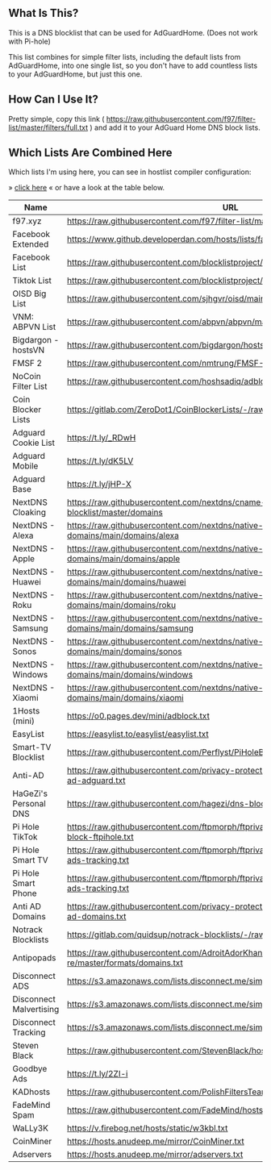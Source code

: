 ## What Is This?

This is a DNS blocklist that can be used for AdGuardHome. (Does not work with Pi-hole)

This list combines for simple filter lists, including the default lists from
AdGuardHome, into one single list, so you don't have to add countless lists to your
AdGuardHome, but just this one.

## How Can I Use It?

Pretty simple, copy this link
( <https://raw.githubusercontent.com/f97/filter-list/master/filters/full.txt> ) and
add it to your AdGuard Home DNS block lists.

## Which Lists Are Combined Here

Which lists I'm using here, you can see in hostlist compiler configuration:

» [click here](hostlist-compiler-config.json) « or have a look at the table below.

| Name                    | URL                                                                                                     |
| ----------------------- | ------------------------------------------------------------------------------------------------------- |
| f97.xyz                 | <https://raw.githubusercontent.com/f97/filter-list/master/f97.txt>                                      |
| Facebook Extended       | <https://www.github.developerdan.com/hosts/lists/facebook-extended.txt>                                 |
| Facebook List           | <https://raw.githubusercontent.com/blocklistproject/Lists/master/facebook.txt>                          |
| Tiktok List             | <https://raw.githubusercontent.com/blocklistproject/Lists/master/tiktok.txt>                            |
| OISD Big List           | <https://raw.githubusercontent.com/sjhgvr/oisd/main/oisd_big.txt>                                       |
| VNM: ABPVN List         | <https://raw.githubusercontent.com/abpvn/abpvn/master/filter/abpvn.txt>                                 |
| Bigdargon - hostsVN     | <https://raw.githubusercontent.com/bigdargon/hostsVN/master/hosts>                                      |
| FMSF 2                  | <https://raw.githubusercontent.com/nmtrung/FMSF-2.0/master/fmsf_2.0.txt>                                |
| NoCoin Filter List      | <https://raw.githubusercontent.com/hoshsadiq/adblock-nocoin-list/master/hosts.txt>                      |
| Coin Blocker Lists      | <https://gitlab.com/ZeroDot1/CoinBlockerLists/-/raw/master/list.txt>                                    |
| Adguard Cookie List     | <https://t.ly/_RDwH>                                                                                    |
| Adguard Mobile          | <https://t.ly/dK5LV>                                                                                    |
| Adguard Base            | <https://t.ly/jHP-X>                                                                                    |
| NextDNS   Cloaking      | <https://raw.githubusercontent.com/nextdns/cname-cloaking-blocklist/master/domains>                     |
| NextDNS - Alexa         | <https://raw.githubusercontent.com/nextdns/native-tracking-domains/main/domains/alexa>                  |
| NextDNS - Apple         | <https://raw.githubusercontent.com/nextdns/native-tracking-domains/main/domains/apple>                  |
| NextDNS - Huawei        | <https://raw.githubusercontent.com/nextdns/native-tracking-domains/main/domains/huawei>                 |
| NextDNS - Roku          | <https://raw.githubusercontent.com/nextdns/native-tracking-domains/main/domains/roku>                   |
| NextDNS - Samsung       | <https://raw.githubusercontent.com/nextdns/native-tracking-domains/main/domains/samsung>                |
| NextDNS - Sonos         | <https://raw.githubusercontent.com/nextdns/native-tracking-domains/main/domains/sonos>                  |
| NextDNS - Windows       | <https://raw.githubusercontent.com/nextdns/native-tracking-domains/main/domains/windows>                |
| NextDNS - Xiaomi        | <https://raw.githubusercontent.com/nextdns/native-tracking-domains/main/domains/xiaomi>                 |
| 1Hosts (mini)           | <https://o0.pages.dev/mini/adblock.txt>                                                                 |
| EasyList                | <https://easylist.to/easylist/easylist.txt>                                                             |
| Smart-TV Blocklist      | <https://raw.githubusercontent.com/Perflyst/PiHoleBlocklist/master/SmartTV-AGH.txt>                     |
| Anti-AD                 | <https://raw.githubusercontent.com/privacy-protection-tools/anti-AD/master/anti-ad-adguard.txt>         |
| HaGeZi's Personal DNS   | <https://raw.githubusercontent.com/hagezi/dns-blocklists/main/adblock/personal.txt>                     |
| Pi Hole TikTok          | <https://raw.githubusercontent.com/ftpmorph/ftprivacy/master/blocklists/tiktok-full-block-ftpihole.txt> |
| Pi Hole Smart TV        | <https://raw.githubusercontent.com/ftpmorph/ftprivacy/master/blocklists/smart-tv-ads-tracking.txt>      |
| Pi Hole Smart Phone     | <https://raw.githubusercontent.com/ftpmorph/ftprivacy/master/blocklists/smartphone-ads-tracking.txt>    |
| Anti AD Domains         | <https://raw.githubusercontent.com/privacy-protection-tools/anti-AD/master/anti-ad-domains.txt>         |
| Notrack Blocklists      | <https://gitlab.com/quidsup/notrack-blocklists/-/raw/master/trackers.list>                              |
| Antipopads              | <https://raw.githubusercontent.com/AdroitAdorKhan/antipopads-re/master/formats/domains.txt>             |
| Disconnect ADS          | <https://s3.amazonaws.com/lists.disconnect.me/simple_ad>.                                               |
| Disconnect Malvertising | <https://s3.amazonaws.com/lists.disconnect.me/simple_malvertising.txt>                                  |
| Disconnect Tracking     | <https://s3.amazonaws.com/lists.disconnect.me/simple_tracking.txt>                                      |
| Steven Black            | <https://raw.githubusercontent.com/StevenBlack/hosts/master/hosts>                                      |
| Goodbye Ads             | <https://t.ly/2ZI-i>                                                                                    |
| KADhosts                | <https://raw.githubusercontent.com/PolishFiltersTeam/KADhosts/master/KADhosts.txt>                      |
| FadeMind Spam           | <https://raw.githubusercontent.com/FadeMind/hosts.extras/master/add.Spam/hosts>                         |
| WaLLy3K                 | <https://v.firebog.net/hosts/static/w3kbl.txt>                                                          |
| CoinMiner               | <https://hosts.anudeep.me/mirror/CoinMiner.txt>                                                         |
| Adservers               | <https://hosts.anudeep.me/mirror/adservers.txt>                                                         |
